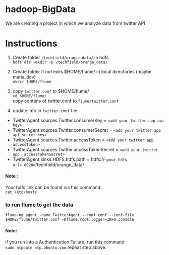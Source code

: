 # hadoop-BigData
We are creating a project in which we analyze data from twitter API

# Instructions 
1. Create folder `/techfield/orange_data/` in hdfs <br />
    `hdfs dfs -mkdir -p /techfield/orange_data/`

2. Create folder if not exits $HOME/flume/ in local directories (maybe maria_dev) <br />
    `mkdir $HOME/flume`

3. copy `twitter.conf` to $HOME/flume/ <br />
    `cd $HOME/flume/` <br />
    copy contens of twitter.conf to `flume/twitter.conf`

4. update info in `twitter.conf` file
 - TwitterAgent.sources.Twitter.consumerKey = `<add your twitter app api key>`
 - TwitterAgent.sources.Twitter.consumerSecret = `<add your twitter app  api secret key>`
 - TwitterAgent.sources.Twitter.accessToken = `<add your twitter app  accessToken>`
 - TwitterAgent.sources.Twitter.accessTokenSecret = `<add your twitter app  accessTokenSecret>`
 - TwitterAgent.sinks.HDFS.hdfs.path = hdfs://`<your hdfs url>:8020>`/techfield/orange_data/

#### Note :
Your hdfs link can be found via this command: <br />
`cat /etc/hosts`


### to run flume to get the data 
`flume-ng agent -name TwitterAgent --conf conf --conf-file $HOME/flume/twitter.conf -Dflume.root.logger=INFO,console`

#### Note:
if you run into a Authentication Failure, run this command <br />
`sudo ntpdate ntp.ubuntu.com`
repeat step above.
